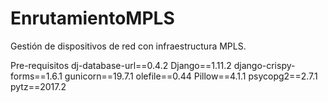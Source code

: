 # EnrutamientoMPLS
Gestión de dispositivos de red con infraestructura MPLS.

Pre-requisitos
dj-database-url==0.4.2
Django==1.11.2
django-crispy-forms==1.6.1
gunicorn==19.7.1
olefile==0.44
Pillow==4.1.1
psycopg2==2.7.1
pytz==2017.2
